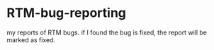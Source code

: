 # RTM-bug-reporting
my reports of RTM bugs. if I found the bug is fixed, the report will be marked as fixed.
